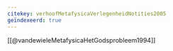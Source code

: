 ```yaml
---
citekey: verhoofMetafysicaVerlegenheidNotities2005
geïndexeerd: true
---
```

[[@vandewieleMetafysicaHetGodsprobleem1994]]

